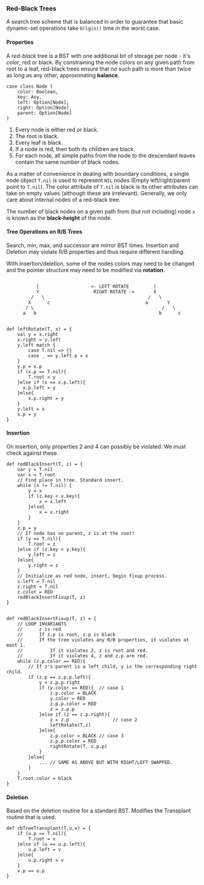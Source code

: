 ### Red-Black Trees

A search tree scheme that is balanced in order to guarantee that basic dynamic-set operations take `O(lg(n))` time in the worst case.

#### Properties

A *red-black* tree is a BST with one additional bit of storage per node - it's *color*, red or black.  By constraining the node colors on any given path from root to a leaf, red-black trees ensure that no such path is more than  twice as long as any other, approximating **balance**.

```
case class Node (
	color: Boolean,
	key: Any,
	left: Option[Node],
	right: Option[Node],
	parent: Option[Node]
)
```

1. Every node is either red or black.
2. The root is black.
3. Every leaf is black.
4. If a node is red, then both its children are black.
5. For each node, all simple paths from the node to the descendant leaves contain the same number of black nodes.



As a matter of convenience in dealing with boundary conditions, a single node object `T.nil` is used to represent `NIL` nodes (Empty left/right/parent point to `T.nil`). The color attribute of `T.nil` is black is its other attributes can take on empty values (although these are irrelevant). Generally, we only care about internal nodes of a red-black tree.

The number of black nodes on a given path from (but not including) node `x` is known as the **black-height** of the node.

#### Tree Operations on R/B Trees

Search, min, max, and successor are mirror BST times. Insertion and Deletion may violate R/B properties and thus require different handling.

With insertion/deletion, some of the nodes colors may need to be changed and the pointer structure may need to be modified via **rotation**.

```
           
           |                   <- LEFT ROTATE         |
           Y                    RIGHT ROTATE ->       X
         /   \                                      /   \
        X      c                                   a       Y
       / \                                               /   \
      a   b                                             b      c
        
        
def leftRotate(T, x) = {
	val y = x.right
	x.right = y.left
	y.left match {
		case T.nil => {}
		case _ => y.left.p = x
	}
	y.p = x.p
	if (x.p == T.nil){
		T.root = y
	}else if (x == x.p.left){
	  x.p.left = y
	}else{
		x.p.right = y
	}
	y.left = x
	x.p = y
}
```

#### Insertion

On insertion, only properties 2 and 4 can possibly be violated. We must check against these.

```
def redBlackInsert(T, z) = {
	var y = T.nil
	var x = T.root
	// Find place in tree. Standard insert.
	while (x != T.nil) {
		y = x
		if (z.key < x.key){
			x = x.left
		}else{
			x = x.right
		}
	}
	z.p = y
	// If node has no parent, z is at the root!
	if (y == T.nil){
		T.root = z	
	}else if (z.key < y.key){
		y.left = z
	}else{
		y.right = z
	}
	// Initialize as red node, insert, begin fixup process.
	z.left = T.nil
	z.right = T.nil
	z.color = RED
	redBlackInsertFixup(T, z)
}


def redBlackInsertFixup(T, z) = {
	// LOOP INVARIANTS
	//		z is red
	//		If z.p is root, z.p is black
	//		If the tree violates any R/B properties, it violates at most 1.
	//			If it violates 2, z is root and red.
	//			If it violates 4, z and z.p are red.
	while (z.p.color == RED){
		// If z's parent is a left child, y is the corresponding right child.
		if (z.p == z.p.p.left){	
			y = z.p.p.right
			if (y.color == RED){  // case 1
                z.p.color = BLACK
                y.color = RED
                z.p.p.color = RED
                z = z.p.p
			}else if (z == z.p.right){
				z = z.p                // case 2
				leftRotate(T,z)
			}else{
                z.p.color = BLACK // case 3
                z.p.p.color = RED
                rightRotate(T, z.p.p)
			}
		}else{
			... // SAME AS ABOVE BUT WITH RIGHT/LEFT SWAPPED.
		}
	}
	T.root.color = black
}
```

#### Deletion

Based on the deletion routine for a standard BST. Modifies the Transplant routine that is used.

```
def rbTreeTransplant(T,u,v) = {
	if (u.p == T.nil){
		T.root = v
	}else if (u == u.p.left){
		u.p.left = v
	}else{
		u.p.right = v
	}
	v.p == u.p
}
```



